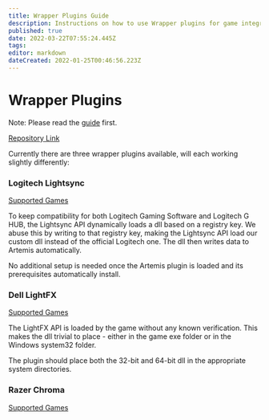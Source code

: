 ```yaml
---
title: Wrapper Plugins Guide
description: Instructions on how to use Wrapper plugins for game integrations
published: true
date: 2022-03-22T07:55:24.445Z
tags: 
editor: markdown
dateCreated: 2022-01-25T00:46:56.223Z
---
```


# Wrapper Plugins
Note: Please read the [guide](/en/guides/user/plugins/universal-native-integrations) first.

[Repository Link](https://github.com/Artemis-RGB/Artemis.Plugins.Wrappers)

Currently there are three wrapper plugins available, will each working slightly differently:

### Logitech Lightsync

[Supported Games](https://www.pcgamingwiki.com/wiki/RGB_lighting_middleware#Logitech_G_Lightsync)

To keep compatibility for both Logitech Gaming Software and Logitech G HUB, the Lightsync API dynamically loads a dll based on a registry key. We abuse this by writing to that registry key, making the Lightsync API load our custom dll instead of the official Logitech one. The dll then writes data to Artemis automatically.

No additional setup is needed once the Artemis plugin is loaded and its prerequisites automatically install.

### Dell LightFX

[Supported Games](https://www.pcgamingwiki.com/wiki/RGB_lighting_middleware#Alienware_AlienFX)

The LightFX API is loaded by the game without any known verification. This makes the dll trivial to place - either in the game exe folder or in the Windows system32 folder.

The plugin should place both the 32-bit and 64-bit dll in the appropriate system directories.

### Razer Chroma
[Supported Games](https://www.pcgamingwiki.com/wiki/RGB_lighting_middleware#Razer_Chroma_RGB)
